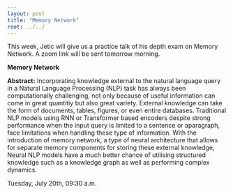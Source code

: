 ```yaml
---
layout: post
title: "Memory Network"
root: ../../
---
```

This week, Jetic will give us a practice talk of his depth exam on Memory Network. A zoom link will be sent tomorrow morning.

**Memory Network**

**Abstract:**
Incorporating knowledge external to the natural language query in a Natural Language Processing (NLP) task has always been computationally challenging, not only because of useful information can come in great quantitiy but also great variety. External knowledge can take the form of documents, tables, figures, or even entire databases. Traditional NLP models using RNN or Transformer based encoders despite strong performance when the input query is limited to a sentence or aparagraph, face limitations when handling these type of information. With the introduction of memory network, a type of neural architecture that allows for separate memory components for storing these external knowledge, Neural NLP models have a much better chance of utilising structured knowledge such as a knowledge graph as well as performing complex dynamics.


Tuesday, July 20th, 09:30 a.m.
